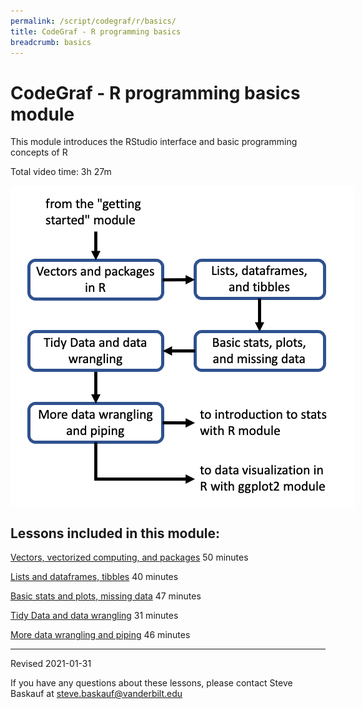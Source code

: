 ```yaml
---
permalink: /script/codegraf/r/basics/
title: CodeGraf - R programming basics
breadcrumb: basics
---
```


# CodeGraf - R programming basics module

This module introduces the RStudio interface and basic programming concepts of R

Total video time: 3h 27m

<!-- Save for Web Slices (rbasics.psd) -->
<div style="position:relative; left:0px; top:0px; width:551px; height:514px;">
	<div style="position:absolute; left:0px; top:0px; width:551px; height:13px;">
		<img src="images/rbasics_01.gif" width="551" height="13" alt="">
	</div>
	<div style="position:absolute; left:0px; top:13px; width:29px; height:501px;">
		<img src="images/rbasics_02.gif" width="29" height="501" alt="">
	</div>
	<div style="position:absolute; left:29px; top:13px; width:213px; height:58px;">
		<a href="../../startcoding"
			onmouseover="window.status='Start coding module';  return true;"
			onmouseout="window.status='';  return true;">
			<img src="images/rbasics_03.gif" width="213" height="58" border="0" alt="Start coding module"></a>
	</div>
	<div style="position:absolute; left:242px; top:13px; width:309px; height:108px;">
		<img src="images/rbasics_04.gif" width="309" height="108" alt="">
	</div>
	<div style="position:absolute; left:29px; top:71px; width:213px; height:50px;">
		<img src="images/rbasics_05.gif" width="213" height="50" alt="">
	</div>
	<div style="position:absolute; left:29px; top:121px; width:213px; height:60px;">
		<a href="../../011"
			onmouseover="window.status='Vectorized computing and packages lesson';  return true;"
			onmouseout="window.status='';  return true;">
			<img src="images/rbasics_06.gif" width="213" height="60" border="0" alt="Vectorized computing and packages lesson"></a>
	</div>
	<div style="position:absolute; left:242px; top:121px; width:53px; height:393px;">
		<img src="images/rbasics_07.gif" width="53" height="393" alt="">
	</div>
	<div style="position:absolute; left:295px; top:121px; width:205px; height:60px;">
		<a href="../../012"
			onmouseover="window.status='Basic stats and plots lesson';  return true;"
			onmouseout="window.status='';  return true;">
			<img src="images/rbasics_08.gif" width="205" height="60" border="0" alt="Basic stats and plots lesson"></a>
	</div>
	<div style="position:absolute; left:500px; top:121px; width:51px; height:229px;">
		<img src="images/rbasics_09.gif" width="51" height="229" alt="">
	</div>
	<div style="position:absolute; left:29px; top:181px; width:213px; height:54px;">
		<img src="images/rbasics_10.gif" width="213" height="54" alt="">
	</div>
	<div style="position:absolute; left:295px; top:181px; width:205px; height:54px;">
		<img src="images/rbasics_11.gif" width="205" height="54" alt="">
	</div>
	<div style="position:absolute; left:29px; top:235px; width:213px; height:60px;">
		<a href="../../014a"
			onmouseover="window.status='Tidy data and data wrangling lesson';  return true;"
			onmouseout="window.status='';  return true;">
			<img src="images/rbasics_12.gif" width="213" height="60" border="0" alt="Tidy data and data wrangling lesson"></a>
	</div>
	<div style="position:absolute; left:295px; top:235px; width:205px; height:60px;">
		<a href="../../013"
			onmouseover="window.status='Basic stats and plots lesson';  return true;"
			onmouseout="window.status='';  return true;">
			<img src="images/rbasics_13.gif" width="205" height="60" border="0" alt="Basic stats and plots lesson"></a>
	</div>
	<div style="position:absolute; left:29px; top:295px; width:213px; height:55px;">
		<img src="images/rbasics_14.gif" width="213" height="55" alt="">
	</div>
	<div style="position:absolute; left:295px; top:295px; width:205px; height:55px;">
		<img src="images/rbasics_15.gif" width="205" height="55" alt="">
	</div>
	<div style="position:absolute; left:29px; top:350px; width:213px; height:60px;">
		<a href="../../014b"
			onmouseover="window.status='More wrangling and piping lesson';  return true;"
			onmouseout="window.status='';  return true;">
			<img src="images/rbasics_16.gif" width="213" height="60" border="0" alt="More wrangling and piping lesson"></a>
	</div>
	<div style="position:absolute; left:295px; top:350px; width:218px; height:60px;">
		<a href="../stats"
			onmouseover="window.status='Intro to stats with R module';  return true;"
			onmouseout="window.status='';  return true;">
			<img src="images/rbasics_17.gif" width="218" height="60" border="0" alt="Intro to stats with R module"></a>
	</div>
	<div style="position:absolute; left:513px; top:350px; width:38px; height:164px;">
		<img src="images/rbasics_18.gif" width="38" height="164" alt="">
	</div>
	<div style="position:absolute; left:29px; top:410px; width:213px; height:104px;">
		<img src="images/rbasics_19.gif" width="213" height="104" alt="">
	</div>
	<div style="position:absolute; left:295px; top:410px; width:218px; height:31px;">
		<img src="images/rbasics_20.gif" width="218" height="31" alt="">
	</div>
	<div style="position:absolute; left:295px; top:441px; width:218px; height:56px;">
		<a href="../ggplot"
			onmouseover="window.status='Data viz with ggplot2 module';  return true;"
			onmouseout="window.status='';  return true;">
			<img src="images/rbasics_21.gif" width="218" height="56" border="0" alt="Data viz with ggplot2 module"></a>
	</div>
	<div style="position:absolute; left:295px; top:497px; width:218px; height:17px;">
		<img src="images/rbasics_22.gif" width="218" height="17" alt="">
	</div>
</div>
<!-- End Save for Web Slices -->


## Lessons included in this module:

[Vectors, vectorized computing, and packages](../../011) 50 minutes

[Lists and dataframes, tibbles](../../012) 40 minutes

[Basic stats and plots, missing data](../../013) 47 minutes

[Tidy Data and data wrangling](../../014a) 31 minutes

[More data wrangling and piping](../../014b) 46 minutes

----

Revised 2021-01-31

If you have any questions about these lessons, please contact Steve Baskauf at [steve.baskauf@vanderbilt.edu](mailto:steve.baskauf@vanderbilt.edu)
